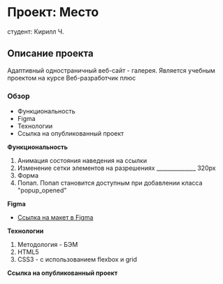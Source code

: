 # Проект: Место
студент: Кирилл Ч.

## Описание проекта
Адаптивный одностраничный веб-сайт - галерея. Является учебным проектом на курсе Веб-разработчик плюс

### Обзор
* Функциональность
* Figma
* Технологии
* Ссылка на опубликованный проект

**Функциональность**

1. Анимация состояния наведения на ссылки
2. Изменение сетки элементов на разрешениях ______________ 320px
3. Форма
4. Попап. Попап становится доступным при добавлении класса "popup_opened"

**Figma**

* [Ссылка на макет в Figma](https://www.figma.com/file/2cn9N9jSkmxD84oJik7xL7/JavaScript.-Sprint-4?node-id=0%3A1)

**Технологии**

1. Методология - БЭМ
2. HTML5
3. CSS3 - с использованием flexbox и grid

**Ссылка на опубликованный проект**